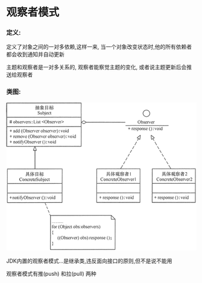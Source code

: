# 观察者模式

### 定义:
定义了对象之间的一对多依赖,这样一来,
当一个对象改变状态时,他的所有依赖者都会收到通知并自动更新
<br>

主题和观察者是一对多关系的,
观察者能察觉主题的变化,
或者说主题更新后会推送给观察者



### 类图:
![](img/observer.gif)


JDK内置的观察者模式...是继承类,违反面向接口的原则,但不是说不能用

观察者模式有推(push) 和拉(pull) 两种